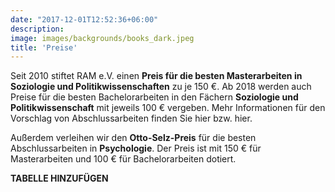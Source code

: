 ```yaml
---
date: "2017-12-01T12:52:36+06:00"
description: 
image: images/backgrounds/books_dark.jpeg
title: 'Preise'
---
```


Seit 2010 stiftet RAM e.V. einen **Preis für die besten Masterarbeiten in Soziologie und Politikwissenschaften** zu je 150 €. Ab 2018 werden auch Preise für die besten Bachelorarbeiten in den Fächern **Soziologie und Politikwissenschaft** mit jeweils 100 € vergeben. Mehr Informationen für den Vorschlag von Abschlussarbeiten finden Sie hier bzw. hier.

Außerdem verleihen wir den **Otto-Selz-Preis** für die besten Abschlussarbeiten in **Psychologie**. Der Preis ist mit 150 € für Masterarbeiten und 100 € für Bachelorarbeiten dotiert.



**TABELLE HINZUFÜGEN**